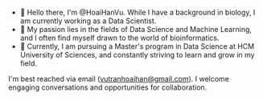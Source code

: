 - 👋 Hello there, I'm @HoaiHanVu. While I have a background in biology, I am currently working as a Data Scientist.
- 👀 My passion lies in the fields of Data Science and Machine Learning, and I often find myself drawn to the world of bioinformatics.
- 🌱 Currently, I am pursuing a Master's program in Data Science at HCM University of Sciences, and constantly striving to learn and grow in my field.


I'm best reached via email (vutranhoaihan@gmail.com). I welcome engaging conversations and opportunities for collaboration.

<!---
HoaiHanVu/HoaiHanVu is a ✨ special ✨ repository because its `README.md` (this file) appears on your GitHub profile.
You can click the Preview link to take a look at your changes.
--->
